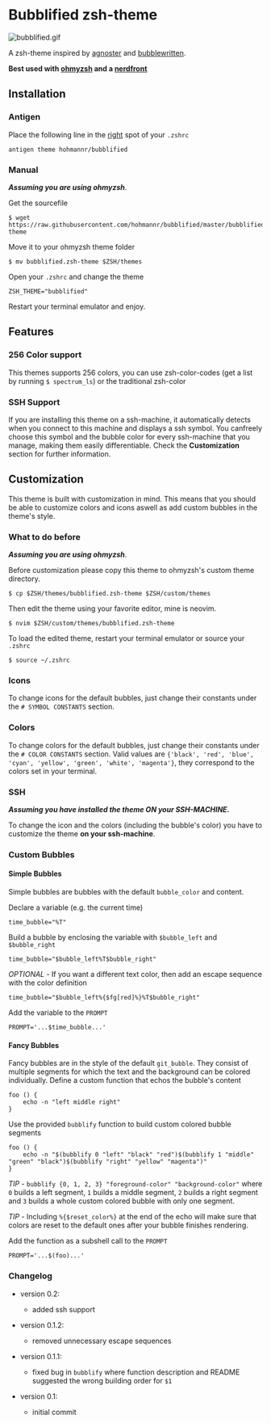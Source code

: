 # Bubblified zsh-theme

![bubblified.gif](https://raw.githubusercontent.com/hohmannr/bubblified/master/bubblified.gif)

A zsh-theme inspired by [agnoster](https://github.com/agnoster/agnoster-zsh-theme) and [bubblewritten](https://github.com/paracorde/dots/blob/master/bubblewritten.zsh-theme).

**Best used with [ohmyzsh](https://github.com/ohmyzsh/ohmyzsh) and a [nerdfront](https://github.com/ryanoasis/nerd-fonts)**

## Installation

### Antigen

Place the following line in the [right](https://github.com/zsh-users/antigen) spot of your `.zshrc`

```
antigen theme hohmannr/bubblified
```


### Manual
***Assuming you are using ohmyzsh***.

Get the sourcefile
```
$ wget https://raw.githubusercontent.com/hohmannr/bubblified/master/bubblified.zsh-theme
```

Move it to your ohmyzsh theme folder
```
$ mv bubblified.zsh-theme $ZSH/themes
```

Open your `.zshrc` and change the theme
```
ZSH_THEME="bubblified"
```

Restart your terminal emulator and enjoy.

## Features

### 256 Color support
This themes supports 256 colors, you can use zsh-color-codes (get a list by running `$ spectrum_ls`) or the traditional zsh-color

### SSH Support

If you are installing this theme on a ssh-machine, it automatically detects when you connect to this machine and displays a ssh symbol. You canfreely choose this symbol and the bubble color for every ssh-machine that you manage, making them easily differentiable. Check the **Customization** section for further information.


## Customization

This theme is built with customization in mind. This means that you should be able to customize colors and icons aswell as add custom bubbles in the theme's style.

### What to do before

***Assuming you are using ohmyzsh***.

Before customization please copy this theme to ohmyzsh's custom theme directory.
```
$ cp $ZSH/themes/bubblified.zsh-theme $ZSH/custom/themes
```

Then edit the theme using your favorite editor, mine is neovim.
```
$ nvim $ZSH/custom/themes/bubblified.zsh-theme
```
To load the edited theme, restart your terminal emulator or source your `.zshrc`
```
$ source ~/.zshrc
```

### Icons

To change icons for the default bubbles, just change their constants under the `# SYMBOL CONSTANTS` section.

### Colors

To change colors for the default bubbles, just change their constants under the `# COLOR CONSTANTS` section. Valid values are `{'black', 'red', 'blue', 'cyan', 'yellow', 'green', 'white', 'magenta'}`, they correspond to the colors set in your terminal.

### SSH

***Assuming you have installed the theme ON your SSH-MACHINE.***

To change the icon and the colors (including the bubble's color) you have to customize the theme **on your ssh-machine**.

### Custom Bubbles

#### Simple Bubbles

Simple bubbles are bubbles with the default `bubble_color` and content.

Declare a variable (e.g. the current time)

```
time_bubble="%T"
```
    
Build a bubble by enclosing the variable with `$bubble_left` and `$bubble_right`

```
time_bubble="$bubble_left%T$bubble_right"
```

*OPTIONAL* - If you want a different text color, then add an escape sequence with the color definition

```
time_bubble="$bubble_left%{$fg[red]%}%T$bubble_right"
```

Add the variable to the `PROMPT`

```
PROMPT='...$time_bubble...'
```

#### Fancy Bubbles

Fancy bubbles are in the style of the default `git_bubble`. They consist of multiple segments for which the text and the background can be colored individually.
Define a custom function that echos the bubble's content

```
foo () {
    echo -n "left middle right"
}
```

Use the provided `bubblify` function to build custom colored bubble segments

```
foo () {
    echo -n "$(bubblify 0 "left" "black" "red")$(bubblify 1 "middle" "green" "black")$(bubblify "right" "yellow" "magenta")"
}
```

*TIP* - `bubblify {0, 1, 2, 3} "foreground-color" "background-color"` where `0` builds a left segment, `1` builds a middle segment, `2` builds a right segment and `3` builds a whole custom colored bubble with only one segment.

*TIP* - Including `%{$reset_color%}` at the end of the echo will make sure that colors are reset to the default ones after your bubble finishes rendering.

Add the function as a subshell call to the `PROMPT`

```
PROMPT='...$(foo)...'
```


### Changelog
- version 0.2:
    - added ssh support

- version 0.1.2:
    - removed unnecessary escape sequences

- version 0.1.1:
    - fixed bug in `bubblify` where function description and README suggested the wrong building order for `$1`

- version 0.1:
    - initial commit
